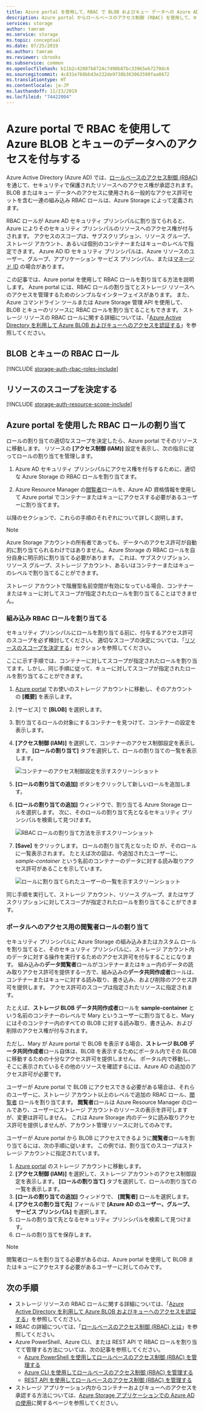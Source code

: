 ```yaml
---
title: Azure portal を使用して、RBAC で BLOB およびキュー データへの Azure AD アクセス権を管理する - Azure Storage | Microsoft Docs
description: Azure portal からロールベースのアクセス制御 (RBAC) を使用して、キューとコンテナーにセキュリティ プリンシパルへのアクセス権を割り当てます。 Azure Storage では、Azure AD を使用した認証用の組み込みとカスタムの RBAC ロールがサポートされています。
services: storage
author: tamram
ms.service: storage
ms.topic: conceptual
ms.date: 07/25/2019
ms.author: tamram
ms.reviewer: cbrooks
ms.subservice: common
ms.openlocfilehash: b11b2c42087b8724c7d90b87bc33965eb7270dc6
ms.sourcegitcommit: 4c831e768bb43e232de9738b363063590faa0472
ms.translationtype: HT
ms.contentlocale: ja-JP
ms.lasthandoff: 11/23/2019
ms.locfileid: "74422004"
---
```

# <a name="grant-access-to-azure-blob-and-queue-data-with-rbac-in-the-azure-portal"></a>Azure portal で RBAC を使用して Azure BLOB とキューのデータへのアクセスを付与する

Azure Active Directory (Azure AD) では、[ロールベースのアクセス制御 (RBAC)](../../role-based-access-control/overview.md) を通じて、セキュリティで保護されたリソースへのアクセス権が承認されます。 BLOB またはキュー データへのアクセスに使用される一般的なアクセス許可セットを含む一連の組み込み RBAC ロールは、Azure Storage によって定義されます。 

RBAC ロールが Azure AD セキュリティ プリンシパルに割り当てられると、Azure によりそのセキュリティ プリンシパルのリソースへのアクセス権が付与されます。 アクセスのスコープは、サブスクリプション、リソース グループ、ストレージ アカウント、あるいは個別のコンテナーまたはキューのレベルで指定できます。 Azure AD ID セキュリティ プリンシパルは、Azure リソースのユーザー、グループ、アプリケーション サービス プリンシパル、または[マネージド ID](../../active-directory/managed-identities-azure-resources/overview.md) の場合があります。

この記事では、Azure portal を使用して RBAC ロールを割り当てる方法を説明します。 Azure portal には、RBAC ロールの割り当てとストレージ リソースへのアクセスを管理するためのシンプルなインターフェイスがあります。 また、Azure コマンドライン ツールまたは Azure Storage 管理 API を使用して、BLOB とキューのリソースに RBAC ロールを割り当てることもできます。 ストレージ リソースの RBAC ロールに関する詳細については、「[Azure Active Directory を利用して Azure BLOB およびキューへのアクセスを認証する](storage-auth-aad.md)」を参照してください。 

## <a name="rbac-roles-for-blobs-and-queues"></a>BLOB とキューの RBAC ロール

[!INCLUDE [storage-auth-rbac-roles-include](../../../includes/storage-auth-rbac-roles-include.md)]

## <a name="determine-resource-scope"></a>リソースのスコープを決定する 

[!INCLUDE [storage-auth-resource-scope-include](../../../includes/storage-auth-resource-scope-include.md)]

## <a name="assign-rbac-roles-using-the-azure-portal"></a>Azure portal を使用した RBAC ロールの割り当て

ロールの割り当ての適切なスコープを決定したら、Azure portal でそのリソースに移動します。 リソースの **[アクセス制御 (IAM)]** 設定を表示し、次の指示に従ってロールの割り当てを管理します。

1. Azure AD セキュリティ プリンシパルにアクセス権を付与するために、適切な Azure Storage の RBAC ロールを割り当てます。

1. Azure Resource Manager の[閲覧者](../../role-based-access-control/built-in-roles.md#reader)ロールを、Azure AD 資格情報を使用して Azure portal でコンテナーまたはキューにアクセスする必要があるユーザーに割り当てます。 

以降のセクションで、これらの手順のそれぞれについて詳しく説明します。

> [!NOTE]
> Azure Storage アカウントの所有者であっても、データへのアクセス許可が自動的に割り当てられるわけではありません。 Azure Storage の RBAC ロールを自分自身に明示的に割り当てる必要があります。 これは、サブスクリプション、リソース グループ、ストレージ アカウント、あるいはコンテナーまたはキューのレベルで割り当てることができます。
> 
> ストレージ アカウントで階層型名前空間が有効になっている場合、コンテナーまたはキューに対してスコープが指定されたロールを割り当てることはできません。

### <a name="assign-a-built-in-rbac-role"></a>組み込み RBAC ロールを割り当てる

セキュリティ プリンシパルにロールを割り当てる前に、付与するアクセス許可のスコープを必ず検討してください。 適切なスコープの決定については、「[リソースのスコープを決定する](#determine-resource-scope)」セクションを参照してください。

ここに示す手順では、コンテナーに対してスコープが指定されたロールを割り当てます。しかし、同じ手順に従って、キューに対してスコープが指定されたロールを割り当てることができます。 

1. [Azure portal](https://portal.azure.com) でお使いのストレージ アカウントに移動し、そのアカウントの **[概要]** を表示します。
1. [サービス] で **[BLOB]** を選択します。 
1. 割り当てるロールの対象にするコンテナーを見つけて、コンテナーの設定を表示します。 
1. **[アクセス制御 (IAM)]** を選択して、コンテナーのアクセス制御設定を表示します。 **[ロールの割り当て]** タブを選択して、ロールの割り当ての一覧を表示します。

    ![コンテナーのアクセス制御設定を示すスクリーンショット](media/storage-auth-aad-rbac-portal/portal-access-control-for-storage.png)

1. **[ロールの割り当ての追加]** ボタンをクリックして新しいロールを追加します。
1. **[ロールの割り当ての追加]** ウィンドウで、割り当てる Azure Storage ロールを選択します。 次に、そのロールの割り当て先となるセキュリティ プリンシパルを検索して見つけます。

    ![RBAC ロールの割り当て方法を示すスクリーンショット](media/storage-auth-aad-rbac-portal/add-rbac-role.png)

1. **[Save]** をクリックします。 ロールの割り当て先となった ID が、そのロールに一覧表示されます。 たとえば次の図は、今追加されたユーザーに、*sample-container* という名前のコンテナーのデータに対する読み取りアクセス許可があることを示しています。

    ![ロールに割り当てられたユーザーの一覧を示すスクリーンショット](media/storage-auth-aad-rbac-portal/container-scoped-role.png)

同じ手順を実行して、ストレージ アカウント、リソース グループ、またはサブスクリプションに対してスコープが指定されたロールを割り当てることができます。

### <a name="assign-the-reader-role-for-portal-access"></a>ポータルへのアクセス用の閲覧者ロールの割り当て

セキュリティ プリンシパルに Azure Storage の組み込みまたはカスタム ロールを割り当てると、そのセキュリティ プリンシパルに、ストレージ アカウント内のデータに対する操作を実行するためのアクセス許可を付与することになります。 組み込みの**データ閲覧者**ロールがコンテナーまたはキュー内のデータの読み取りアクセス許可を提供する一方で、組み込みの**データ共同作成者**ロールは、コンテナーまたはキューに対する読み取り、書き込み、および削除のアクセス許可を提供します。 アクセス許可のスコープは指定されたリソースに指定されます。  

たとえば、**ストレージ BLOB データ共同作成者**ロールを **sample-container** という名前のコンテナーのレベルで Mary というユーザーに割り当てると、Mary にはそのコンテナー内のすべての BLOB に対する読み取り、書き込み、および削除のアクセス権が付与されます。

ただし、Mary が Azure portal で BLOB を表示する場合、**ストレージ BLOB データ共同作成者**ロール自体は、BLOB を表示するためにポータル内でその BLOB に移動するための十分なアクセス許可を提供しません。 ポータル内で移動し、そこに表示されているその他のリソースを確認するには、Azure AD の追加のアクセス許可が必要です。

ユーザーが Azure portal で BLOB にアクセスできる必要がある場合は、それらのユーザーに、ストレージ アカウント以上のレベルで追加の RBAC ロール、[閲覧者](../../role-based-access-control/built-in-roles.md#reader) ロールを割り当てます。 **閲覧者**ロールは Azure Resource Manager のロールであり、ユーザーにストレージ アカウントのリソースの表示を許可しますが、変更は許可しません。 これは Azure Storage 内のデータに読み取りアクセス許可を提供しませんが、アカウント管理リソースに対してのみです。

ユーザーが Azure portal から BLOB にアクセスできるように**閲覧者**ロールを割り当てるには、次の手順に従います。 この例では、割り当てのスコープはストレージ アカウントに指定されています。

1. [Azure portal](https://portal.azure.com) のストレージ アカウントに移動します。
1. **[アクセス制御 (IAM)]** を選択して、ストレージ アカウントのアクセス制御設定を表示します。 **[ロールの割り当て]** タブを選択して、ロールの割り当ての一覧を表示します。
1. **[ロールの割り当ての追加]** ウィンドウで、 **[閲覧者]** ロールを選択します。 
1. **[アクセスの割り当て先]** フィールドで **[Azure AD のユーザー、グループ、サービス プリンシパル]** を選択します。
1. ロールの割り当て先となるセキュリティ プリンシパルを検索して見つけます。
1. ロールの割り当てを保存します。

> [!NOTE]
> 閲覧者ロールを割り当てる必要があるのは、Azure portal を使用して BLOB またはキューにアクセスする必要があるユーザーに対してのみです。 

## <a name="next-steps"></a>次の手順

- ストレージ リソースの RBAC ロールに関する詳細については、「[Azure Active Directory を利用して Azure BLOB およびキューへのアクセスを認証する](storage-auth-aad.md)」を参照してください。 
- RBAC の詳細については、「[ロールベースのアクセス制御 (RBAC) とは](../../role-based-access-control/overview.md)」を参照してください。
- Azure PowerShell、Azure CLI、または REST API で RBAC ロールを割り当てて管理する方法については、次の記事を参照してください。
    - [Azure PowerShell を使用してロールベースのアクセス制御 (RBAC) を管理する](../../role-based-access-control/role-assignments-powershell.md)
    - [Azure CLI を使用してロールベースのアクセス制御 (RBAC) を管理する](../../role-based-access-control/role-assignments-cli.md)
    - [REST API を使用してロールベースのアクセス制御 (RBAC) を管理する](../../role-based-access-control/role-assignments-rest.md)
- ストレージ アプリケーション内からコンテナーおよびキューへのアクセスを承認する方法については、[Azure Storage アプリケーションでの Azure AD の使用](storage-auth-aad-app.md)に関するページを参照してください。
